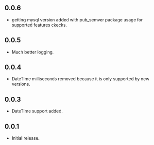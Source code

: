 0.0.6
-----

- getting mysql version added with
  pub_semver package usage for supported features ckecks.

0.0.5
-----

- Much better logging.

0.0.4
-----

- DateTime milliseconds removed because it is only supported by new versions.

0.0.3
-----

- DateTime support added.

0.0.1
-----

- Initial release.